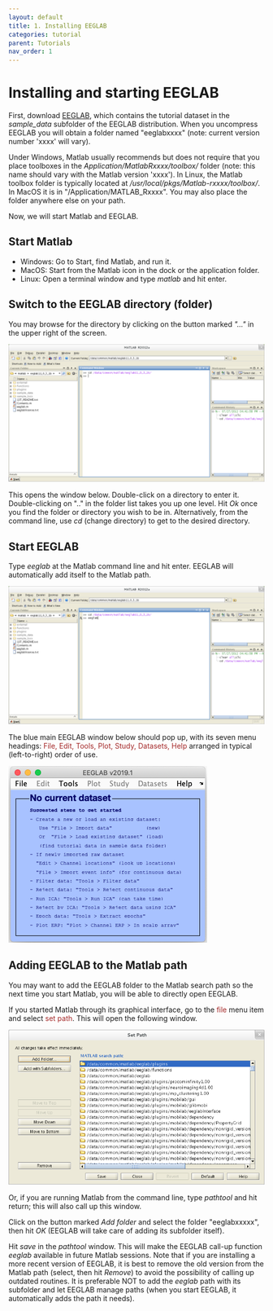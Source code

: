 ```yaml
---
layout: default
title: 1. Installing EEGLAB
categories: tutorial
parent: Tutorials
nav_order: 1
---
```

Installing and starting EEGLAB
================

First, download [EEGLAB](http://sccn.ucsd.edu/eeglab/install.html),
which contains the tutorial dataset in the _sample_data_ subfolder of the EEGLAB distribution.
When you uncompress EEGLAB you will obtain a folder named "eeglabxxxx"
(note: current version number 'xxxx' will vary).

Under Windows, Matlab
usually recommends but does not require that you place toolboxes
in the *Application/MatlabRxxxx/toolbox/* folder (note: this name should
vary with the Matlab version 'xxxx'). In Linux, the Matlab toolbox
folder is typically located at */usr/local/pkgs/Matlab-rxxxx/toolbox/*. In MacOS it is in "/Application/MATLAB_Rxxxx". You may also place the folder anywhere else on your path.

Now, we will start Matlab and EEGLAB.

Start Matlab
------

- Windows: Go to Start, find Matlab, and run it.
- MacOS: Start from the Matlab icon in the dock or the
    application folder.
- Linux: Open a terminal window and type *matlab* and hit enter.

Switch to the EEGLAB directory (folder)
------

You may browse for the directory by clicking on the button marked *"…"* in the upper right of the screen.


![](/assets/images/Matlab_main_screen.png)


 This opens the window below. Double-click on a directory to enter it.
 Double-clicking on ".." in the folder list takes you up one level. Hit
 *Ok* once you find the folder or directory you wish to be in.
 Alternatively, from the command line, use *cd* (change directory) to
 get to the desired directory.

Start EEGLAB
------

Type *eeglab* at the Matlab command line and hit enter. EEGLAB will
automatically add itself to the Matlab path.


![](/assets/images/Matlab_Command_Line.png)


 The blue main EEGLAB window below should pop up,  with its seven menu
 headings: <span style= "color:brown">File, Edit, Tools, Plot, Study, Datasets, Help </span> arranged in typical (left-to-right) order of use.

![](/assets/images/Eeglab20191.png)


Adding EEGLAB to the Matlab path
------

You may want to add the EEGLAB folder to the Matlab search path so the
next time you start Matlab, you will be able to directly open EEGLAB.

If you started Matlab through its graphical interface, go to the
<span style="color: brown">file</span> menu item and select <span style="color: brown">set
path</span>. This will open the following window.


![Matlab set path gui](/assets/images/Matlab_set_path_gui.png)

Or, if you are running Matlab from the command line, type *pathtool*
and hit return; this will also call up this window.

Click on the button marked *Add folder* and select the folder
"eeglabxxxxx", then hit *OK* (EEGLAB will take care of adding its
subfolder itself).

Hit *save* in the *pathtool* window. This will make the EEGLAB call-up
function *eeglab* available in future Matlab sessions. Note that if
you are installing a more recent version of EEGLAB, it is best to
remove the old version from the Matlab path (select, then hit
*Remove*) to avoid the possibility of calling up outdated routines. It
is preferable NOT to add the *eeglab* path with its subfolder and let
EEGLAB manage paths (when you start EEGLAB, it automatically adds
the path it needs).
